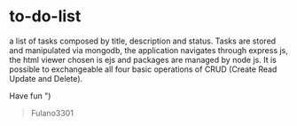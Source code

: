 # to-do-list
a list of tasks composed by title, description and status. Tasks are stored and manipulated via mongodb, the application navigates through express js, the html viewer chosen is ejs and packages are managed by node js.
It is possible to exchangeable all four basic operations of CRUD (Create Read Update and Delete).

Have fun ")

> Fulano3301

